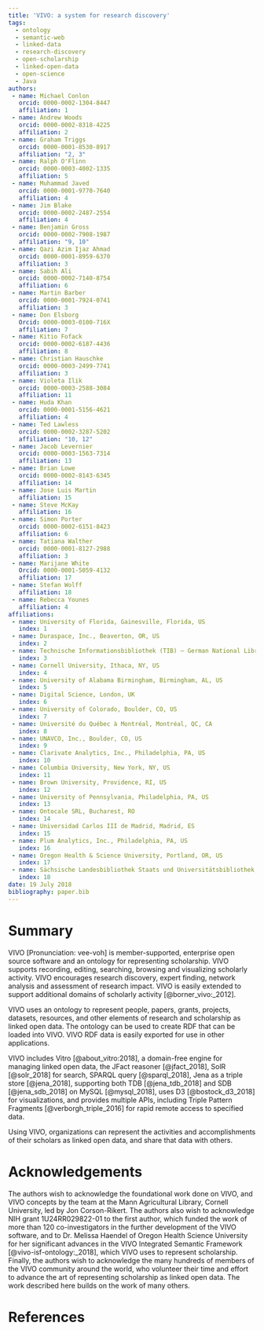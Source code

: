 ```yaml
---
title: 'VIVO: a system for research discovery'
tags:
  - ontology
  - semantic-web
  - linked-data
  - research-discovery
  - open-scholarship
  - linked-open-data
  - open-science
  - Java
authors:
 - name: Michael Conlon
   orcid: 0000-0002-1304-8447
   affiliation: 1
 - name: Andrew Woods
   orcid: 0000-0002-8318-4225
   affiliation: 2
 - name: Graham Triggs
   orcid: 0000-0001-8530-8917
   affiliation: "2, 3"
 - name: Ralph O'Flinn
   orcid: 0000-0003-4002-1335
   affiliation: 5
 - name: Muhammad Javed
   orcid: 0000-0001-9770-7640
   affiliation: 4
 - name: Jim Blake
   orcid: 0000-0002-2487-2554
   affiliation: 4
 - name: Benjamin Gross
   orcid: 0000-0002-7908-1987
   affiliation: "9, 10"
 - name: Qazi Azim Ijaz Ahmad
   orcid: 0000-0001-8959-6370
   affiliation: 3
 - name: Sabih Ali
   orcid: 0000-0002-7140-8754
   affiliation: 6
 - name: Martin Barber
   orcid: 0000-0001-7924-0741
   affiliation: 3
 - name: Don Elsborg
   Orcid: 0000-0003-0100-716X
   affiliation: 7
 - name: Kitio Fofack 
   orcid: 0000-0002-6187-4436
   affiliation: 8
 - name: Christian Hauschke
   orcid: 0000-0003-2499-7741 
   affiliation: 3
 - name: Violeta Ilik
   orcid: 0000-0003-2588-3084
   affiliation: 11
 - name: Huda Khan
   orcid: 0000-0001-5156-4621
   affiliation: 4
 - name: Ted Lawless
   orcid: 0000-0002-3287-5202
   affiliation: "10, 12"
 - name: Jacob Levernier
   orcid: 0000-0003-1563-7314
   affiliation: 13
 - name: Brian Lowe
   orcid: 0000-0002-8143-6345
   affiliation: 14
 - name: Jose Luis Martin
   affiliation: 15
 - name: Steve McKay
   affiliation: 16
 - name: Simon Porter
   orcid: 0000-0002-6151-8423
   affiliation: 6
 - name: Tatiana Walther
   orcid: 0000-0001-8127-2988
   affiliation: 3
 - name: Marijane White
   Orcid: 0000-0001-5059-4132
   affiliation: 17
 - name: Stefan Wolff
   affiliation: 18
 - name: Rebecca Younes
   affiliation: 4
affiliations:
 - name: University of Florida, Gainesville, Florida, US
   index: 1
 - name: Duraspace, Inc., Beaverton, OR, US
   index: 2
 - name: Technische Informationsbibliothek (TIB) – German National Library of Science and Technology, Hannover, DE
   index: 3
 - name: Cornell University, Ithaca, NY, US
   index: 4
 - name: University of Alabama Birmingham, Birmingham, AL, US
   index: 5
 - name: Digital Science, London, UK
   index: 6
 - name: University of Colorado, Boulder, CO, US
   index: 7
 - name: Université du Québec à Montréal, Montréal, QC, CA
   index: 8
 - name: UNAVCO, Inc., Boulder, CO, US
   index: 9
 - name: Clarivate Analytics, Inc., Philadelphia, PA, US
   index: 10
 - name: Columbia University, New York, NY, US
   index: 11
 - name: Brown University, Providence, RI, US
   index: 12
 - name: University of Pennsylvania, Philadelphia, PA, US
   index: 13
 - name: Ontocale SRL, Bucharest, RO
   index: 14
 - name: Universidad Carlos III de Madrid, Madrid, ES
   index: 15
 - name: Plum Analytics, Inc., Philadelphia, PA, US
   index: 16
 - name: Oregon Health & Science University, Portland, OR, US
   index: 17
 - name: Sächsische Landesbibliothek Staats und Universitätsbibliothek, Dresden, DE
   index: 18
date: 19 July 2018
bibliography: paper.bib
---
```


# Summary

VIVO [Pronunciation: vee-voh] is member-supported, enterprise open source 
software and an ontology for representing scholarship. VIVO supports recording, editing, 
searching, browsing and visualizing scholarly activity. VIVO encourages research 
discovery, expert finding, network analysis and assessment of research impact. 
VIVO is easily extended to support additional domains of scholarly activity [@borner_vivo:_2012].

VIVO uses an ontology to represent people, papers, grants, projects, datasets, resources,
and other elements of research and scholarship as linked open data. The ontology can
be used to create RDF that can be loaded into VIVO. VIVO RDF data is easily exported for
use in other applications.

VIVO includes Vitro [@about_vitro:2018], a domain-free engine for managing linked open data, the JFact 
reasoner [@jfact_2018], SolR [@solr_2018] for search, SPARQL query [@sparql_2018], Jena as a triple store [@jena_2018], supporting both TDB [@jena_tdb_2018] 
and SDB [@jena_sdb_2018] on MySQL [@mysql_2018], uses D3 [@bostock_d3_2018] for visualizations, and provides multiple APIs, including
Triple Pattern Fragments [@verborgh_triple_2016] for rapid remote access to specified data.

Using VIVO, organizations can represent the activities and accomplishments of their 
scholars as linked open data, and share that data with others.

# Acknowledgements

The authors wish to acknowledge the foundational work done on VIVO, and VIVO concepts by 
the team at the Mann Agricultural Library, Cornell University, led by Jon Corson-Rikert. 
The authors also wish to acknowledge NIH grant 1U24RR029822-01 to the first author, which 
funded the work of more than 120 co-investigators in the further development of the 
VIVO software, and to Dr. Melissa Haendel of Oregon Health Science 
University for her significant advances in the VIVO Integrated Semantic Framework [@vivo-isf-ontology:_2018], 
which VIVO uses to represent scholarship. Finally, the authors wish to acknowledge the 
many hundreds of members of the VIVO community around the world, who volunteer their 
time and effort to advance the art of representing scholarship as linked open data. The 
work described here builds on the work of many others.

# References
